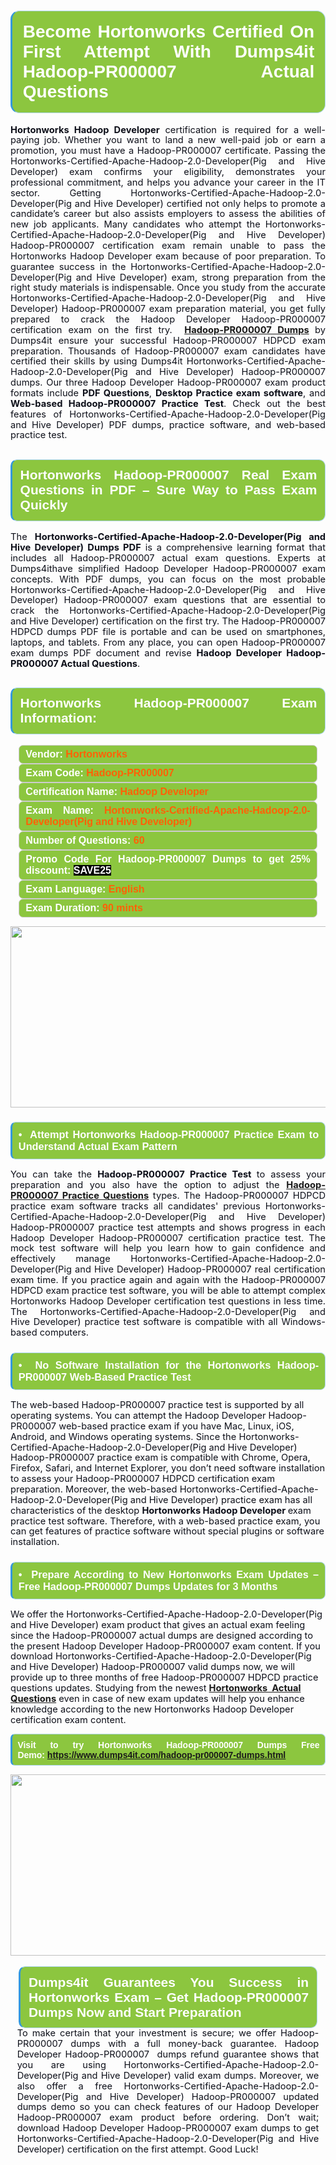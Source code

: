 

<h1 style="text-align: justify;"><span style="font-family:Arial,Helvetica,sans-serif;"><strong><span style="display: block; color: #FFFFFF; background: #8cc63f; border: 0.5px solid #AED6F1; border-left: 3px solid #3498DB; padding: .6em; border-radius: 0.5em;">Become Hortonworks Certified On First Attempt With Dumps4it Hadoop-PR000007 Actual Questions </span></strong></span></h1>

<p style="margin: 0in 0.0001pt; text-align: justify;"><span style="font-size:11pt"><span style="line-height:115%"><span sans-serif="" style="font-family:Arial,"><span style="color:#0e101a"><strong>Hortonworks Hadoop Developer</strong> certification is required for a well-paying job. Whether you want to land a new well-paid job or earn a promotion, you must have a Hadoop-PR000007 certificate. Passing the Hortonworks-Certified-Apache-Hadoop-2.0-Developer(Pig and Hive Developer) exam confirms your eligibility, demonstrates your professional commitment, and helps you advance your career in the IT sector. Getting Hortonworks-Certified-Apache-Hadoop-2.0-Developer(Pig and Hive Developer) certified not only helps to promote a candidate’s career but also assists employers to assess the abilities of new job applicants. Many candidates who attempt the Hortonworks-Certified-Apache-Hadoop-2.0-Developer(Pig and Hive Developer) Hadoop-PR000007 certification exam remain unable to pass the Hortonworks Hadoop Developer exam because of poor preparation. To guarantee success in the Hortonworks-Certified-Apache-Hadoop-2.0-Developer(Pig and Hive Developer) exam, strong preparation from the right study materials is indispensable. Once you study from the accurate Hortonworks-Certified-Apache-Hadoop-2.0-Developer(Pig and Hive Developer) Hadoop-PR000007 exam preparation material, you get fully prepared to crack the Hadoop Developer Hadoop-PR000007 certification exam on the first try. <b> <a href="https://www.dumps4it.com/hadoop-pr000007-dumps.html">Hadoop-PR000007 Dumps</a> </b>by<b> </b>Dumps4it ensure your successful Hadoop-PR000007 HDPCD exam preparation. Thousands of Hadoop-PR000007 exam candidates have certified their skills by using Dumps4it Hortonworks-Certified-Apache-Hadoop-2.0-Developer(Pig and Hive Developer) Hadoop-PR000007 dumps. Our three Hadoop Developer Hadoop-PR000007 exam product formats include <strong>PDF Questions</strong>, <strong>Desktop Practice exam software</strong>, and <strong>Web-based Hadoop-PR000007 Practice Test</strong>. Check out the best features of Hortonworks-Certified-Apache-Hadoop-2.0-Developer(Pig and Hive Developer) PDF dumps, practice software, and web-based practice test.</span></span></span></span></p>

<h2 style="text-align: justify;"><span style="font-family:Arial,Helvetica,sans-serif;"><strong><span style="display: block; color: #FFFFFF; background: #8cc63f; border: 0.5px solid #AED6F1; border-left: 3px solid #3498DB; padding: .6em; border-radius: 0.5em;">Hortonworks Hadoop-PR000007 Real Exam Questions in PDF – Sure Way to Pass Exam Quickly</span></strong></span></h2>

<p style="text-align: justify;"><span style="font-size:11pt"><span style="line-height:115%"><span sans-serif="" style="font-family:Arial,"><span style="color:#0e101a">The <strong>Hortonworks-Certified-Apache-Hadoop-2.0-Developer(Pig and Hive Developer) Dumps PDF</strong> is a comprehensive learning format that includes all Hadoop-PR000007 actual exam questions. Experts at Dumps4ithave simplified Hadoop Developer Hadoop-PR000007 exam concepts. With PDF dumps, you can focus on the most probable Hortonworks-Certified-Apache-Hadoop-2.0-Developer(Pig and Hive Developer) Hadoop-PR000007 exam questions that are essential to crack the Hortonworks-Certified-Apache-Hadoop-2.0-Developer(Pig and Hive Developer) certification on the first try. The Hadoop-PR000007 HDPCD dumps PDF file is portable and can be used on smartphones, laptops, and tablets. From any place, you can open Hadoop-PR000007 exam dumps PDF document and revise <strong>Hadoop Developer Hadoop-PR000007 Actual Questions</strong>. </span></span></span></span><span style="font-size:11pt"><span style="line-height:normal"><span sans-serif="" style="font-family:Calibri,"><span style="font-size:12.0pt"><span style="color:#0e101a"><span style="font-size:12pt"><span new="" roman="" style="font-family:" times=""><span calibri="" style="font-family:"><span style="color:#0e101a"><span style="font-size:14px;"> </span></span></span></span></span></span></span></span></span></span></p>

<h2 style="text-align: justify;"><span style="font-family:Arial,Helvetica,sans-serif;"><strong><span style="display: block; color: #FFFFFF; background: #8cc63f; border: 0.5px solid #AED6F1; border-left: 3px solid #3498DB; padding: .6em; border-radius: 0.5em;">Hortonworks Hadoop-PR000007 Exam Information:</span></strong></span></h2>

<div style="margin: 0cm 10pt; background: rgb(140, 198, 63); border: 1px solid rgb(204, 204, 204); padding: 5px 10px; border-radius: 0.5em; text-align: justify;"><span style="font-family:Arial,Helvetica,sans-serif;"><span style="font-size: 11pt;"><span style="line-height: normal;"><strong><span style="font-size: 12.0pt;"><span style="color: #FFFFFF;">Vendor:</span> <span style="color: #FF6106;">Hortonworks</span></span></strong></span></span></span></div>

<div style="margin: 0cm 10pt; background: rgb(140, 198, 63); border: 1px solid rgb(204, 204, 204); padding: 5px 10px; border-radius: 0.5em; text-align: justify;"><span style="font-family:Arial,Helvetica,sans-serif;"><span style="font-size: 11pt;"><span style="line-height: normal;"><strong><span style="font-size: 12.0pt;"><span style="color: #FFFFFF;">Exam Code:</span> <span style="color: #FF6106;">Hadoop-PR000007</span></span></strong></span></span></span></div>

<div style="margin: 0cm 10pt; background: rgb(140, 198, 63); border: 1px solid rgb(204, 204, 204); padding: 5px 10px; border-radius: 0.5em; text-align: justify;"><span style="font-family:Arial,Helvetica,sans-serif;"><span style="font-size: 11pt;"><span style="line-height: normal;"><strong><span style="font-size: 12.0pt;"><span style="color: #FFFFFF;">Certification Name:</span> <span style="color: #FF6106;">Hadoop Developer</span></span></strong></span></span></span></div>

<div style="margin: 0cm 10pt; background: rgb(140, 198, 63); border: 1px solid rgb(204, 204, 204); padding: 5px 10px; border-radius: 0.5em; text-align: justify;"><span style="font-family:Arial,Helvetica,sans-serif;"><span style="font-size: 11pt;"><span style="line-height: normal;"><strong><span style="font-size: 12.0pt;"><span style="color: #FFFFFF;">Exam Name:</span> <span style="color: #FF6106;">Hortonworks-Certified-Apache-Hadoop-2.0-Developer(Pig and Hive Developer)</span></span></strong></span></span></span></div>

<div style="margin: 0cm 10pt; background: rgb(140, 198, 63); border: 1px solid rgb(204, 204, 204); padding: 5px 10px; border-radius: 0.5em; text-align: justify;"><span style="font-family:Arial,Helvetica,sans-serif;"><span style="font-size: 11pt;"><span style="line-height: normal;"><strong><span style="font-size: 12.0pt;"><span style="color: #FFFFFF;">Number of Questions: </span><span style="color: #FF6106;">60</span></span></strong></span></span></span></div>

<div style="margin: 0cm 10pt; background: rgb(140, 198, 63); border: 1px solid rgb(204, 204, 204); padding: 5px 10px; border-radius: 0.5em; text-align: justify;"><span style="font-family:Arial,Helvetica,sans-serif;"><span style="font-size: 11pt;"><span style="line-height: normal;"><strong><span style="font-size: 12.0pt;"><span style="color: #FFFFFF;">Promo Code For Hadoop-PR000007 Dumps to get 25% discount: </span><span style="color:#FFFFFF;"><span style="background-color:#000000;">SAVE25</span></span></span></strong></span></span></span></div>

<div style="margin: 0cm 10pt; background: rgb(140, 198, 63); border: 1px solid rgb(204, 204, 204); padding: 5px 10px; border-radius: 0.5em; text-align: justify;"><span style="font-family:Arial,Helvetica,sans-serif;"><span style="font-size: 11pt;"><span style="line-height: normal;"><strong><span style="font-size: 12.0pt;"><span style="color: #FFFFFF;">Exam Language:</span> <span style="color: #FF6106;">English</span></span></strong></span></span></span></div>

<div style="margin: 0cm 10pt; background: rgb(140, 198, 63); border: 1px solid rgb(204, 204, 204); padding: 5px 10px; border-radius: 0.5em; text-align: justify;"><span style="font-family:Arial,Helvetica,sans-serif;"><span style="font-size: 11pt;"><span style="line-height: normal;"><strong><span style="font-size: 12.0pt;"><span style="color: #FFFFFF;">Exam Duration: </span><span style="color: #FF6106;">90 mints</span></span></strong></span></span></span></div>

<p style="text-align: center;"><a href="https://www.dumps4it.com/hadoop-pr000007-dumps.html"><img src="https://i.imgur.com/a474NNd.jpg" style="height: 290px; width: 700px;" /></a></p>

<h3 style="text-align: justify;"><span style="font-family:Arial,Helvetica,sans-serif;"><strong><span style="display: block; color: #FFFFFF; background: #8cc63f; border: 0.5px solid #AED6F1; border-left: 3px solid #3498DB; padding: .6em; border-radius: 0.5em;">•  Attempt Hortonworks Hadoop-PR000007 Practice Exam to Understand Actual Exam Pattern </span></strong></span></h3>

<p style="text-align:justify; margin-right:0in; margin-left:0in"><span style="font-size:11pt"><span style="line-height:115%"><span sans-serif="" style="font-family:Arial,"><span style="color:#0e101a">You can take the <strong>Hadoop-PR000007 Practice Test </strong>to assess your preparation and you also have the option to adjust the <a href="https://www.dumps4it.com/hadoop-pr000007-dumps.html"><strong>Hadoop-PR000007 Practice Questions</strong></a> types. The Hadoop-PR000007 HDPCD practice exam software tracks all candidates' previous Hortonworks-Certified-Apache-Hadoop-2.0-Developer(Pig and Hive Developer) Hadoop-PR000007 practice test attempts and shows progress in each Hadoop Developer Hadoop-PR000007 certification practice test. The mock test software will help you learn how to gain confidence and effectively manage Hortonworks-Certified-Apache-Hadoop-2.0-Developer(Pig and Hive Developer) Hadoop-PR000007 real certification exam time. If you practice again and again with the Hadoop-PR000007 HDPCD exam practice test software, you will be able to attempt complex Hortonworks Hadoop Developer certification test questions in less time. The Hortonworks-Certified-Apache-Hadoop-2.0-Developer(Pig and Hive Developer) practice test software is compatible with all Windows-based computers.</span></span></span></span></p>

<h3 style="text-align: justify;"><span style="font-family:Arial,Helvetica,sans-serif;"><strong><span style="display: block; color: #FFFFFF; background: #8cc63f; border: 0.5px solid #AED6F1; border-left: 3px solid #3498DB; padding: .6em; border-radius: 0.5em;">•  No Software Installation for the Hortonworks Hadoop-PR000007 Web-Based Practice Test </span></strong></span></h3>

<p><span style="font-size:11pt"><span style="line-height:115%"><span sans-serif="" style="font-family:Arial,"><span style="color:#0e101a">The web-based Hadoop-PR000007 practice test is supported by all operating systems. You can attempt the Hadoop Developer Hadoop-PR000007 web-based practice exam if you have Mac, Linux, iOS, Android, and Windows operating systems. Since the Hortonworks-Certified-Apache-Hadoop-2.0-Developer(Pig and Hive Developer) Hadoop-PR000007 practice exam is compatible with Chrome, Opera, Firefox, Safari, and Internet Explorer, you don’t need software installation to assess your Hadoop-PR000007 HDPCD certification exam preparation. Moreover, the web-based Hortonworks-Certified-Apache-Hadoop-2.0-Developer(Pig and Hive Developer) practice exam has all characteristics of the desktop <strong>Hortonworks Hadoop Developer </strong>exam practice test software. Therefore, with a web-based practice exam, you can get features of practice software without special plugins or software installation.</span></span></span></span></p>

<h3 style="text-align: justify;"><span style="font-family:Arial,Helvetica,sans-serif;"><strong><span style="display: block; color: #FFFFFF; background: #8cc63f; border: 0.5px solid #AED6F1; border-left: 3px solid #3498DB; padding: .6em; border-radius: 0.5em;">•  Prepare According to New Hortonworks Exam Updates – Free Hadoop-PR000007 Dumps Updates for 3 Months</span></strong></span></h3>

<p><span style="font-size:11pt"><span style="line-height:115%"><span sans-serif="" style="font-family:Arial,"><span style="color:#0e101a">We offer the Hortonworks-Certified-Apache-Hadoop-2.0-Developer(Pig and Hive Developer) exam product that gives an actual exam feeling since the Hadoop-PR000007 actual dumps are designed according to the present Hadoop Developer Hadoop-PR000007 exam content. If you download Hortonworks-Certified-Apache-Hadoop-2.0-Developer(Pig and Hive Developer) Hadoop-PR000007 valid dumps now, we will provide up to three months of free Hadoop-PR000007 HDPCD practice questions updates. Studying from the newest <a href="https://www.dumps4it.com/hortonworks-real-exams.html"><strong>Hortonworks  Actual Questions</strong></a> even in case of new exam updates will help you enhance knowledge according to the new Hortonworks Hadoop Developer certification exam content.</span></span></span></span></p>

<p style="text-align:justify; margin-right:0in; margin-left:0in"><span style="font-family:Arial,Helvetica,sans-serif;"><strong><span style="display: block; color: #FFFFFF; background: #8cc63f; border: 0.5px solid #AED6F1; border-left: 3px solid #3498DB; padding: .6em; border-radius: 0.5em;"><span ms="" trebuchet="">Visit to try Hortonworks Hadoop-PR000007 Dumps Free Demo: </span><a href="https://www.dumps4it.com/hadoop-pr000007-dumps.html" ms="" trebuchet="">https://www.dumps4it.com/hadoop-pr000007-dumps.html</a></span></strong></span></p>

<p style="margin: 0in 0.0001pt; text-align: center;"><a href="https://www.dumps4it.com/hadoop-pr000007-dumps.html"><img src="https://i.imgur.com/tHvwmqt.jpg" style="height: 290px; width: 700px;" /></a></p>

<p style="margin: 0in 0.0001pt; text-align: center;"> </p>

<h2 style="margin: 0in 10pt; text-align: justify;"><span style="font-family:Arial,Helvetica,sans-serif;"><strong><span style="display: block; color: #FFFFFF; background: #8cc63f; border: 0.5px solid #AED6F1; border-left: 3px solid #3498DB; padding: .6em; border-radius: 0.5em;">Dumps4it Guarantees You Success in Hortonworks Exam – Get Hadoop-PR000007 Dumps Now and Start Preparation </span></strong></span></h2>

<p style="text-align:justify; margin:0in 8pt"><span style="font-size:11pt"><span style="line-height:115%"><span sans-serif="" style="font-family:Arial,"><span style="color:#0e101a">To make certain that your investment is secure; we offer Hadoop-PR000007 dumps with a full money-back guarantee. Hadoop Developer Hadoop-PR000007  dumps refund guarantee shows that you are using Hortonworks-Certified-Apache-Hadoop-2.0-Developer(Pig and Hive Developer) valid exam dumps. Moreover, we also offer a free Hortonworks-Certified-Apache-Hadoop-2.0-Developer(Pig and Hive Developer) Hadoop-PR000007 updated dumps demo so you can check features of our Hadoop Developer Hadoop-PR000007 exam product before ordering. Don’t wait; download Hadoop Developer Hadoop-PR000007 exam dumps to get Hortonworks-Certified-Apache-Hadoop-2.0-Developer(Pig and Hive Developer) certification on the first attempt. Good Luck!</span></span></span></span></p>
<gdiv></gdiv><gdiv></gdiv><gdiv></gdiv><gdiv></gdiv><gdiv></gdiv><gdiv></gdiv><gdiv></gdiv><gdiv></gdiv><gdiv></gdiv><gdiv></gdiv><gdiv></gdiv><gdiv></gdiv><gdiv></gdiv><gdiv></gdiv><gdiv></gdiv><gdiv></gdiv><gdiv></gdiv><gdiv></gdiv><gdiv></gdiv><gdiv></gdiv><gdiv></gdiv><gdiv></gdiv><gdiv></gdiv><gdiv></gdiv><gdiv></gdiv><gdiv></gdiv><gdiv></gdiv><gdiv></gdiv><gdiv></gdiv><gdiv></gdiv>
